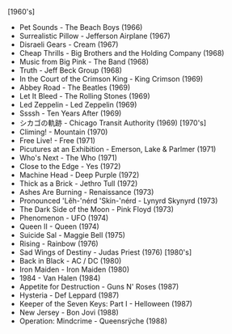 [1960's]
- Pet Sounds - The Beach Boys (1966)
- Surrealistic Pillow - Jefferson Airplane (1967)
- Disraeli Gears - Cream (1967)
- Cheap Thrills - Big Brothers and the Holding Company (1968)
- Music from Big Pink - The Band (1968)
- Truth - Jeff Beck Group (1968)
- In the Court of the Crimson King - King Crimson (1969)
- Abbey Road - The Beatles (1969)
- Let It Bleed - The Rolling Stones (1969)
- Led Zeppelin - Led Zeppelin (1969)
- Ssssh - Ten Years After (1969)
- シカゴの軌跡 - Chicago Transit Authority (1969)
[1970's]
- Climing! - Mountain (1970)
- Free Live! - Free (1971)
- Picutures at an Exhibition - Emerson, Lake & Parlmer (1971)
- Who's Next - The Who (1971)
- Close to the Edge - Yes (1972)
- Machine Head - Deep Purple (1972)
- Thick as a Brick - Jethro Tull (1972)
- Ashes Are Burning - Renaissance (1973)
- Pronounced 'Lĕh-'nérd 'Skin-'nérd - Lynyrd Skynyrd (1973)
- The Dark Side of the Moon - Pink Floyd (1973)
- Phenomenon - UFO (1974)
- Queen II - Queen (1974)
- Suicide Sal - Maggie Bell (1975)
- Rising - Rainbow (1976)
- Sad Wings of Destiny - Judas Priest (1976)
[1980's]
- Back in Black - AC / DC (1980)
- Iron Maiden - Iron Maiden (1980)
- 1984 - Van Halen (1984)
- Appetite for Destruction - Guns N' Roses (1987)
- Hysteria - Def Leppard (1987)
- Keeper of the Seven Keys: Part I - Helloween (1987)
- New Jersey - Bon Jovi (1988)
- Operation: Mindcrime - Queensrÿche (1988)
